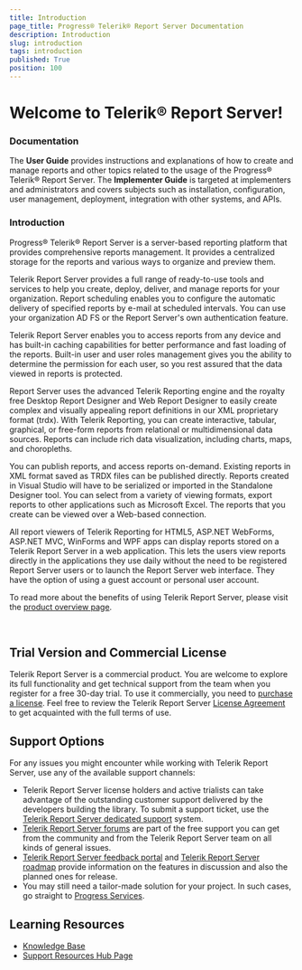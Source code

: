 ```yaml
---
title: Introduction
page_title: Progress® Telerik® Report Server Documentation
description: Introduction
slug: introduction
tags: introduction
published: True
position: 100
---
```


# Welcome to Telerik® Report Server!

### Documentation

The **User Guide** provides instructions and explanations of how to create and manage reports and other topics related to the usage of the Progress® Telerik® Report Server. The **Implementer Guide** is targeted at implementers and administrators and covers subjects such as installation, configuration, user management, deployment, integration with other systems, and APIs.

### Introduction


Progress® Telerik® Report Server is a server-based reporting platform that provides comprehensive reports management. It provides a centralized storage for the reports and various ways to organize and preview them.

Telerik Report Server provides a full range of ready-to-use tools and services to help you create, deploy, deliver, and manage reports for your organization. Report scheduling enables you to configure the automatic delivery of specified reports by e-mail at scheduled intervals. You can use your organization AD FS or the Report Server's own authentication feature.

Telerik Report Server enables you to access reports from any device and has built-in caching capabilities for better performance and fast loading of the reports. Built-in user and user roles management gives you the ability to determine the permission for each user, so you rest assured that the data viewed in reports is protected.

Report Server uses the advanced Telerik Reporting engine and the royalty free Desktop Report Designer and Web Report Designer to easily create complex and visually appealing report definitions in our XML proprietary format (trdx). With Telerik Reporting, you can create interactive, tabular, graphical, or free-form reports from relational or multidimensional data sources. Reports can include rich data visualization, including charts, maps, and choropleths. 

You can publish reports, and access reports on-demand. Existing reports in XML format saved as TRDX files can be published directly. Reports created in Visual Studio will have to be serialized or imported in the Standalone Designer tool. You can select from a variety of viewing formats, export reports to other applications such as Microsoft Excel. The reports that you create can be viewed over a Web-based connection.

All report viewers of Telerik Reporting for HTML5, ASP.NET WebForms, ASP.NET MVC, WinForms and WPF apps can display reports stored on a Telerik Report Server in a web application. This lets the users view reports directly in the applications they use daily without the need to be registered Report Server users or to launch the Report Server web interface. They have the option of using a guest account or personal user account.

To read more about the benefits of using Telerik Report Server, please visit the [product overview page](http://www.telerik.com/report-server).

<style>
/* Telerik Report Server download trial button */
div#report_server_trial {
	text-align: center !important;
}

div#report_server_trial .report_server_download_btn {	
	color: #fff;
	background-color: #e74b3c;
	padding:.44em .9em .52em;
	font-size: 20px;
	font-weight:400;
	letter-spacing:-.025em;
	position:relative;
	display:inline-block;
	line-height:1.2;
	-webkit-transition:color .2s ease,background-color .2s ease;
	transition:color .2s ease,background-color .2s ease;
	border-radius:2px;
	-webkit-appearance:none;
	font-family:Metric,Arial,Gadget,sans-serif;
	text-align:center	
}
</style>

<div id="report_server_trial">
<br />
<a href="https://www.telerik.com/download-trial-file/v2-b/report-server" class="report_server_download_btn" style="display: none">Download Free Trial</a>
</div>

## Trial Version and Commercial License

Telerik Report Server is a commercial product. You are welcome to explore its full functionality and get technical support from the team when you register for a free 30-day trial. To use it commercially, you need to [purchase a license](https://www.telerik.com/purchase/report-server). Feel free to review the Telerik Report Server [License Agreement](https://www.telerik.com/purchase/license-agreement/report-server) to get acquainted with the full terms of use.

## Support Options

For any issues you might encounter while working with Telerik Report Server, use any of the available support channels:

* Telerik Report Server license holders and active trialists can take advantage of the outstanding customer support delivered by the developers building the library. To submit a support ticket, use the [Telerik Report Server dedicated support](https://www.telerik.com/account/support-tickets?pid=1586) system.
* [Telerik Report Server forums](https://www.telerik.com/forums/report-server) are part of the free support you can get from the community and from the Telerik Report Server team on all kinds of general issues.
* [Telerik Report Server feedback portal](https://feedback.telerik.com/report-server) and [Telerik Report Server roadmap](https://www.telerik.com/support/whats-new/report-server/roadmap) provide information on the features in discussion and also the planned ones for release.
* You may still need a tailor-made solution for your project. In such cases, go straight to [Progress Services](https://www.progress.com/services).

## Learning Resources

* [Knowledge Base](https://docs.telerik.com/report-server/knowledge-base)
* [Support Resources Hub Page](https://www.telerik.com/support/report-server)
